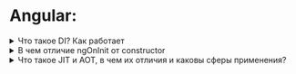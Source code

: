 # Angular:

<details>
<summary>Что такое DI? Как работает</summary>

Это важный паттерн шаблон проектирования приложений. В Angular внедрение зависимостей реализовано из-под капота.
Зависимости - это сервисы или объекты, которые нужны классу для выполнения своих функций. DI -позволяет запрашивать зависимости от внешних источников.

Есть 3 способа зарегестрировать сервис у провайдера:

* На уровне компонента (массив providers у компонента)

* На уровне модуля (массив providers у модуля)

* На корневом уровне (providedIn: 'root')

</details>

<details>
<summary>В чем отличие ngOnInit от constructor</summary>

Конструктор сам по себе является фичей самого класса, а не Angular. Основная разница в том, что Angular запустит ngOnInit, после того, как закончит настройку компонента, то есть, это сигнал, благодаря которому свойства @Input() и другие байндинги, и декорируемые свойства доступны в ngOnInit, но не определены внутри конструктора, по дизайну.
Старайтесь писать как можно меньше логики в конструкторе.

</details>

<details>
<summary>Что такое JIT и AOT, в чем их отличия и каковы сферы применения?</summary>

Angular приложение можно скомпилировать с помощью команд `ng serve` и `ng build`. При этом, можно работать с разными видами компиляции:

* <b>JIT</b> - (Just-In-Time compilation) - компиляция "на лету", динамическая компиляция. В Angular используется по умолчанию.
* <b>AOT</b> - (Ahead-Of-Time compilation) - компиляции перед исполнением.

<table>
    <thead>
      <tr><td>Параметры</td><td>JIT</td><td>AOT</td></tr>
    </thead>
    <tbody>
      <tr>
        <td>Когда компилируется</td>
        <td>в момент запуска приложения в браузере</td>
        <td>в момент сборки приложения</td>
      </tr>
      <tr>
        <td>Рекомендуется использовать для</td>
        <td>локальной разработки</td>
        <td>создания продуктовой сборки</td>
      </tr>
      <tr>
        <td>Как включить</td>
        <td>Не нужно выставлять дополнительных флагов</td>
        <td>Нужно добавить флаг --aot или --prod</td>
      </tr>
      <tr>
        <td>Скорость</td>
        <td>Скорость компиляции быстрее, загрузка в браузере дольше</td>
        <td>Скорость компиляции дольше, загрузка в браузере быстрее</td>
      </tr>
      <tr>
        <td>Размер бандла</td>
        <td>Бандл имеет большой размер из-за включенного в бандл компилятора.</td>
        <td>Бандл имеет небольшой размер, тк содержит полностью скомпилированный и оптимизированный код.</td>
      </tr>
      <tr>
        <td>Выявление ошибок</td>
        <td>Ошибки отобразятся во время запуска приложения в браузере</td>
        <td>Выявление ошибок во время компиляции</td>
      </tr>
      <tr>
        <td>Работа с файлами</td>
        <td>Может компилировать только измененные файлы отдельно</td>
        <td>Компилирует сразу все файлы приложения</td>
      </tr>
    </tbody>
  </table>
</details>